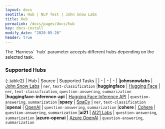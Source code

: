 ```yaml
---
layout: docs
seotitle: Hub | NLP Test | John Snow Labs
title: Hub
permalink: /docs/pages/docs/hub
key: docs-install
modify_date: "2020-05-26"
header: true
---
```


<div class="main-docs" markdown="1"><div class="h3-box" markdown="1">
The `Harness` `hub` parameter accepts different hubs depending on the selected task.

### Supported Hubs

{:.table2}
| Hub  | Source | Supported Tasks |
| - | - | - |
|**johnsnowlabs** | [John Snow Labs](https://www.johnsnowlabs.com/) | `ner`, `text-classification`
|**huggingface** | [Hugging Face](https://huggingface.co/) | `ner`, `text-classification`, `question-answering`, `summarization` 
|**huggingface-inference-api** | [Hugging Face Inference API](https://huggingface.co/inference-api) | `question-answering`, `summarization` 
|**spacy** | [SpaCy](https://spacy.io/) | `ner`, `text-classification`
|**openai** | [OpenAI](https://openai.com/) | `question-answering`, `summarization` 
|**cohere** | [Cohere](https://cohere.com/) | `question-answering`, `summarization` 
|**ai21** | [AI21 Labs](https://www.ai21.com/) | `question-answering`, `summarization` 
|**azure-openai** | [Azure OpenAI](https://azure.microsoft.com/en-us/products/cognitive-services/openai-service) | `question-answering`, `summarization` 

</div><div class="h3-box" markdown="1">


</div></div>